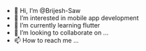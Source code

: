 - 👋 Hi, I’m @Brijesh-Saw
- 👀 I’m interested in mobile app development
- 🌱 I’m currently learning flutter
- 💞️ I’m looking to collaborate on ...
- 📫 How to reach me ...

<!---
Brijesh-Saw/Brijesh-Saw is a ✨ special ✨ repository because its `README.md` (this file) appears on your GitHub profile.
You can click the Preview link to take a look at your changes.
--->
